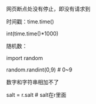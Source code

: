 网页断点处没有停止，即没有请求到

时间戳：time.time()

int(time.time()*1000)

随机数：

import random

random.randint(0,9)  # 0~9 

数字和字符串相加不了

salt = r.salt		# salt在r里面

